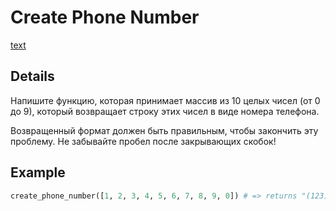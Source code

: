 # Create Phone Number

[text](https://www.codewars.com/kata/525f50e3b73515a6db000b83)

## Details

Напишите функцию, которая принимает массив из 10 целых чисел (от 0 до 9), который возвращает строку этих чисел в виде номера телефона.

Возвращенный формат должен быть правильным, чтобы закончить эту проблему. Не забывайте пробел после закрывающих скобок!

## Example

```py
create_phone_number([1, 2, 3, 4, 5, 6, 7, 8, 9, 0]) # => returns "(123) 456-7890"
```

